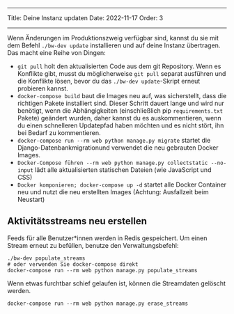 - - -
Title: Deine Instanz updaten Date: 2022-11-17 Order: 3
- - -

Wenn Änderungen im Produktionszweig verfügbar sind, kannst du sie mit dem Befehl `./bw-dev update` installieren und auf deine Instanz übertragen. Das macht eine Reihe von Dingen:

- `git pull` holt den aktualisierten Code aus dem git Repository. Wenn es Konflikte gibt, musst du möglicherweise `git pull` separat ausführen und die Konflikte lösen, bevor du das `./bw-dev update`-Skript erneut probieren kannst.
- `docker-compose build` baut die Images neu auf, was sicherstellt, dass die richtigen Pakete installiert sind. Dieser Schritt dauert lange und wird nur benötigt, wenn die Abhängigkeiten (einschließlich pip `requirements.txt` Pakete) geändert wurden, daher kannst du es auskommentieren, wenn du einen schnelleren Updatepfad haben möchten und es nicht stört, ihn bei Bedarf zu kommentieren.
- `docker-compose run --rm web python manage.py migrate` startet die Django-Datenbankmigrationund verwendet die neu gebrauten Docker Images.
- `Docker-Compose führen --rm web python manage.py collectstatic --no-input` lädt alle aktualisierten statischen Dateien (wie JavaScript und CSS)
- `Docker komponieren; docker-compose up -d` startet alle Docker Container neu und nutzt die neu erstellten Images (Achtung: Ausfallzeit beim Neustart)

## Aktivitätsstreams neu erstellen

Feeds für alle Benutzer*innen werden in Redis gespeichert. Um einen Stream erneut zu befüllen, benutze den Verwaltungsbefehl:

``` { .sh }
./bw-dev populate_streams
# oder verwenden Sie docker-compose direkt
docker-compose run --rm web python manage.py populate_streams
```

Wenn etwas furchtbar schief gelaufen ist, können die Streamdaten gelöscht werden.

``` { .sh }
docker-compose run --rm web python manage.py erase_streams
```
